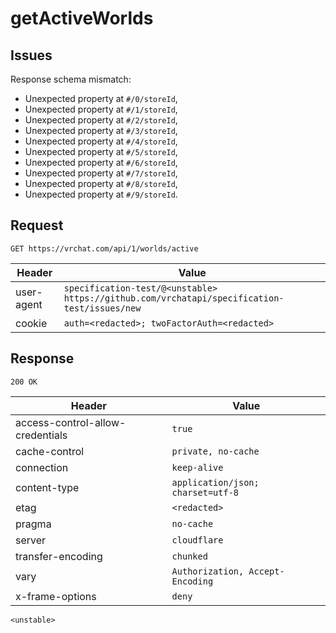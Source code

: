 # getActiveWorlds

## Issues
Response schema mismatch:
* Unexpected property at ``#/0/storeId``,
* Unexpected property at ``#/1/storeId``,
* Unexpected property at ``#/2/storeId``,
* Unexpected property at ``#/3/storeId``,
* Unexpected property at ``#/4/storeId``,
* Unexpected property at ``#/5/storeId``,
* Unexpected property at ``#/6/storeId``,
* Unexpected property at ``#/7/storeId``,
* Unexpected property at ``#/8/storeId``,
* Unexpected property at ``#/9/storeId``.
## Request
`GET https://vrchat.com/api/1/worlds/active`

| Header | Value |
| ------ | ----- |
| user-agent | `specification-test/@<unstable> https://github.com/vrchatapi/specification-test/issues/new` |
| cookie | `auth=<redacted>; twoFactorAuth=<redacted>` |


## Response
`200 OK`

| Header | Value |
| ------ | ----- |
| access-control-allow-credentials | `true` |
| cache-control | `private, no-cache` |
| connection | `keep-alive` |
| content-type | `application/json; charset=utf-8` |
| etag | `<redacted>` |
| pragma | `no-cache` |
| server | `cloudflare` |
| transfer-encoding | `chunked` |
| vary | `Authorization, Accept-Encoding` |
| x-frame-options | `deny` |

```jsonc
<unstable>
```
